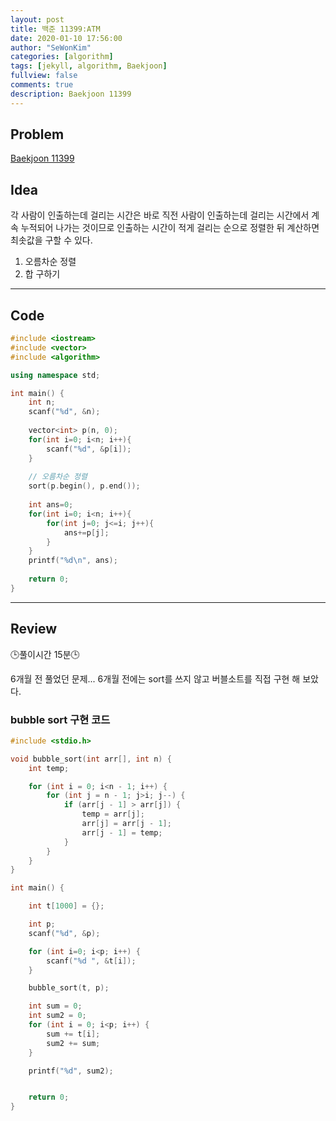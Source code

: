 ```yaml
---
layout: post
title: 백준 11399:ATM
date: 2020-01-10 17:56:00
author: "SeWonKim"
categories: [algorithm]
tags: [jekyll, algorithm, Baekjoon]
fullview: false
comments: true
description: Baekjoon 11399
---
```


## Problem

[Baekjoon 11399](https://www.acmicpc.net/problem/11399)


## Idea

각 사람이 인출하는데 걸리는 시간은 바로 직전 사람이 인출하는데 걸리는 시간에서 계속 누적되어 나가는 것이므로 인출하는 시간이 적게 걸리는 순으로 정렬한 뒤 계산하면 최솟값을 구할 수 있다.

1. 오름차순 정렬
2. 합 구하기

---

## Code
```cpp
#include <iostream>
#include <vector>
#include <algorithm>

using namespace std;

int main() {
	int n;
	scanf("%d", &n);
	
	vector<int> p(n, 0);
	for(int i=0; i<n; i++){
		scanf("%d", &p[i]);
	}
	
	// 오름차순 정렬 
	sort(p.begin(), p.end());
	
	int ans=0;
	for(int i=0; i<n; i++){
		for(int j=0; j<=i; j++){
			ans+=p[j];
		}
	}
	printf("%d\n", ans);
	
	return 0;
}
```
---

## Review
🕒풀이시간 15분🕒 

6개월 전 풀었던 문제... 6개월 전에는 sort를 쓰지 않고 버블소트를 직접 구현 해 보았다.

### bubble sort 구현 코드
```cpp
#include <stdio.h>

void bubble_sort(int arr[], int n) {
	int temp;

	for (int i = 0; i<n - 1; i++) {
		for (int j = n - 1; j>i; j--) {
			if (arr[j - 1] > arr[j]) {
				temp = arr[j];
				arr[j] = arr[j - 1];
				arr[j - 1] = temp;
			}
		}
	}
}

int main() {

	int t[1000] = {};

	int p;
	scanf("%d", &p);

	for (int i=0; i<p; i++) {
		scanf("%d ", &t[i]);
	}

	bubble_sort(t, p);

	int sum = 0;
	int sum2 = 0;
	for (int i = 0; i<p; i++) {
		sum += t[i];
		sum2 += sum;
	}

	printf("%d", sum2);


	return 0;
}
```